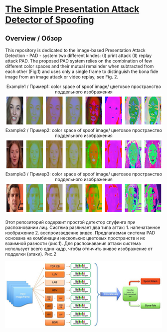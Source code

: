 # [The Simple Presentation Attack Detector of Spoofing](https://github.com/AlexDavydov357/The-Simple-Detector-of-Spoofing)

## Overview / Обзор 
 <p>This repository is dedicated to the image-based Presentation Attack Detection - PAD - system two different kindes: (I) print attack (II) replay attack PAD. The proposed PAD system relies on the combination of few different color spaces and their mutual remainder when subtracted from each other (Fig.1) and uses only a single frame to distinguish the bona fide image from an image attack or video replay, see Fig. 2.</p>
<p align="center">Example1 / Пример1: color space of  spoof image/ цветовое пространство поддельного изображения<br>
<img height="103" width="851" src="images/face_ex1.png" title="Example 1 of color space" alt="Example 1 of color space"/><br>
Example2 / Пример2: color space of  spoof image/ цветовое пространство поддельного изображения<br>
<img height="103" width="851" src="images/face_ex2.png" title="Example 2 of color space" alt="Example 2 of color space"/><br>
Example3 / Пример3: color space of  spoof image/ цветовое пространство поддельного изображения<br>
<img height="103" width="851" src="images/face_ex3.png" title="Example 3 of color space" alt="Example 3 of color space"/>
</p>
<p>Этот репозиторий содержит простой детектор спуфинга при распозновании лиц. Система различает два типа аттак: 1. напечатанное изображение 2. воспроизведение видео. Предлагаемая система PAD основана на комбинации нескольких цветовых пространств и их взаимной разности (рис.1). Для распознавания аттаки система использует всего один кадр, чтобы отличить живое изображение от подделки (атаки). Рис.2</p>

<p align="center"><img src="images/system_sx.jpg" title="PAD System scheme" alt="PAD System sheme">
</p>
<p>
